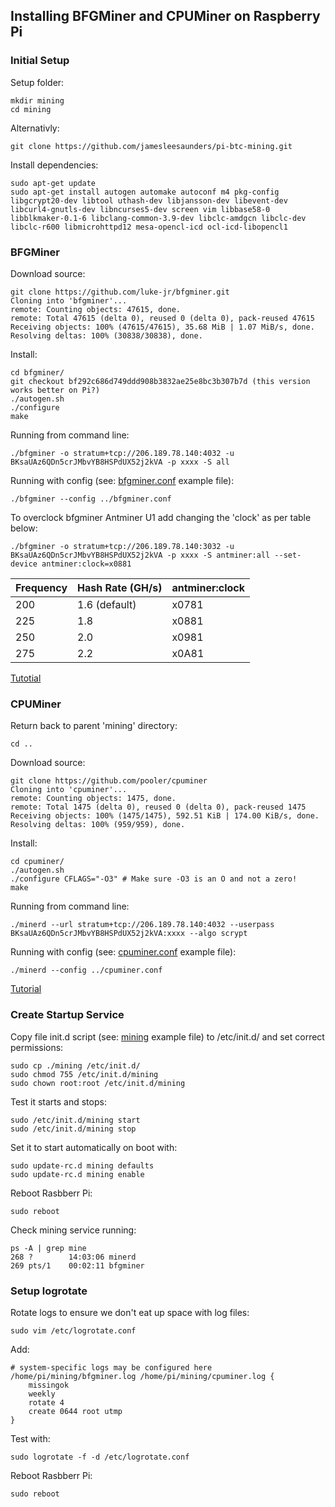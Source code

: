 ## Installing BFGMiner and CPUMiner on Raspberry Pi

### Initial Setup
Setup folder:

```
mkdir mining
cd mining
```

Alternativly:

```
git clone https://github.com/jamesleesaunders/pi-btc-mining.git
```

Install dependencies:

```
sudo apt-get update
sudo apt-get install autogen automake autoconf m4 pkg-config libgcrypt20-dev libtool uthash-dev libjansson-dev libevent-dev libcurl4-gnutls-dev libncurses5-dev screen vim libbase58-0 libblkmaker-0.1-6 libclang-common-3.9-dev libclc-amdgcn libclc-dev libclc-r600 libmicrohttpd12 mesa-opencl-icd ocl-icd-libopencl1
```

### BFGMiner
Download source:

```
git clone https://github.com/luke-jr/bfgminer.git
Cloning into 'bfgminer'...
remote: Counting objects: 47615, done.
remote: Total 47615 (delta 0), reused 0 (delta 0), pack-reused 47615
Receiving objects: 100% (47615/47615), 35.68 MiB | 1.07 MiB/s, done.
Resolving deltas: 100% (30838/30838), done.
```

Install:

```
cd bfgminer/
git checkout bf292c686d749ddd908b3832ae25e8bc3b307b7d (this version works better on Pi?)
./autogen.sh
./configure
make
```

Running from command line:

```
./bfgminer -o stratum+tcp://206.189.78.140:4032 -u BKsaUAz6QDn5crJMbvYB8HSPdUX52j2kVA -p xxxx -S all
```

Running with config (see: [bfgminer.conf](bfgminer.conf) example file):

```
./bfgminer --config ../bfgminer.conf
```

To overclock bfgminer Antminer U1 add changing the 'clock' as per table below:

```
./bfgminer -o stratum+tcp://206.189.78.140:3032 -u BKsaUAz6QDn5crJMbvYB8HSPdUX52j2kVA -p xxxx -S antminer:all --set-device antminer:clock=x0881
```

| Frequency | Hash Rate (GH/s) | antminer:clock |
|-----------|------------------|----------------|
| 200       | 1.6 (default)    | x0781          |
| 225       | 1.8              | x0881          |
| 250       | 2.0              | x0981          |
| 275       | 2.2              | x0A81          |

[Tutotial](https://computers.tutsplus.com/tutorials/how-to-create-a-raspberry-pi-bitcoin-miner--cms-20353?_ga=2.51452969.1697175413.1508571994-1473909186.1508571994)

### CPUMiner
Return back to parent 'mining' directory:

```
cd ..
```

Download source:

```
git clone https://github.com/pooler/cpuminer
Cloning into 'cpuminer'...
remote: Counting objects: 1475, done.
remote: Total 1475 (delta 0), reused 0 (delta 0), pack-reused 1475
Receiving objects: 100% (1475/1475), 592.51 KiB | 174.00 KiB/s, done.
Resolving deltas: 100% (959/959), done.
```

Install:

```
cd cpuminer/
./autogen.sh
./configure CFLAGS="-O3" # Make sure -O3 is an O and not a zero!
make
```

Running from command line:

```
./minerd --url stratum+tcp://206.189.78.140:4032 --userpass BKsaUAz6QDn5crJMbvYB8HSPdUX52j2kVA:xxxx --algo scrypt
```

Running with config (see: [cpuminer.conf](cpuminer.conf) example file):

```
./minerd --config ../cpuminer.conf
```

[Tutorial](https://www.gadgetdaily.xyz/mine-bitcoins-with-raspberry-pi/)

### Create Startup Service
Copy file init.d script (see: [mining](mining) example file) to /etc/init.d/ and set correct permissions:

```
sudo cp ./mining /etc/init.d/
sudo chmod 755 /etc/init.d/mining
sudo chown root:root /etc/init.d/mining
```

Test it starts and stops:

```
sudo /etc/init.d/mining start
sudo /etc/init.d/mining stop
```

Set it to start automatically on boot with:  

```
sudo update-rc.d mining defaults
sudo update-rc.d mining enable
```

Reboot Rasbberr Pi:

```
sudo reboot
```

Check mining service running:

```
ps -A | grep mine
268 ?        14:03:06 minerd
269 pts/1    00:02:11 bfgminer
```

### Setup logrotate
Rotate logs to ensure we don't eat up space with log files:

```
sudo vim /etc/logrotate.conf
```

Add:

```
# system-specific logs may be configured here
/home/pi/mining/bfgminer.log /home/pi/mining/cpuminer.log {
    missingok
    weekly
    rotate 4
    create 0644 root utmp 
}
```

Test with:

```
sudo logrotate -f -d /etc/logrotate.conf
```

Reboot Rasbberr Pi:

```
sudo reboot
```
